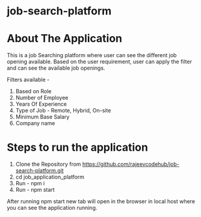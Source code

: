 # job-search-platform

# About The Application
This is a job Searching platform where user can see the different job opening available. 
Based on the user requirement, user can apply the filter and can see the available job openings.

Filters available -
1. Based on Role
2. Number of Employee
3. Years Of Experience
4. Type of Job - Remote, Hybrid, On-site
5. Minimum Base Salary
6. Company name

# Steps to run the application
1. Clone the Repository from https://github.com/rajeevcodehub/job-search-platform.git
2. cd job_application_platform
3. Run - npm i
4. Run - npm start

After running npm start new tab will open in the browser in local host where you can see the application running.
